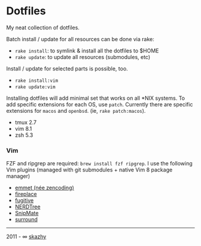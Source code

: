 # Dotfiles

My neat collection of dotfiles.

Batch install / update for all resources can be done via rake:

*    `rake install`: to symlink & install all the dotfiles to $HOME
*    `rake update`: to update all resources (submodules, etc)

Install / update for selected parts is possible, too.

*    `rake install:vim`
*    `rake update:vim`

Installing dotfiles will add minimal set that works on all *NIX systems. To
add specific extensions for each OS, use `patch`. Currently there are specific
extensions for `macos` and `openbsd`. (ie, `rake patch:macos`).

* tmux 2.7
* vim 8.1
* zsh 5.3

### Vim

FZF and ripgrep are required: `brew install fzf ripgrep`. I use the
following Vim plugins (managed with git submodules + native Vim 8 package
manager)

* [emmet (née zencoding)](https://vimawesome.com/plugin/emmet-vim)
* [fireplace](https://vimawesome.com/plugin/vim-fireplace)
* [fugitive](https://vimawesome.com/plugin/fugitive-vim)
* [NERDTree](https://vimawesome.com/plugin/nerdtree-red)
* [SnipMate](https://vimawesome.com/plugin/vim-snipmate-mine)
* [surround](https://vimawesome.com/plugin/surround-vim)

___

2011 - &infin; [skazhy](http://karlis.me)
